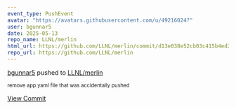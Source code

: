 ```yaml
---
event_type: PushEvent
avatar: "https://avatars.githubusercontent.com/u/49216024?"
user: bgunnar5
date: 2025-05-13
repo_name: LLNL/merlin
html_url: https://github.com/LLNL/merlin/commit/d13e038e52cb03c415b4ed2ebe39cc79b78540c5
repo_url: https://github.com/LLNL/merlin
---
```


<a href='https://github.com/bgunnar5' target='_blank'>bgunnar5</a> pushed to <a href='https://github.com/LLNL/merlin' target='_blank'>LLNL/merlin</a>

<small>remove app.yaml file that was accidentally pushed</small>

<a href='https://github.com/LLNL/merlin/commit/d13e038e52cb03c415b4ed2ebe39cc79b78540c5' target='_blank'>View Commit</a>